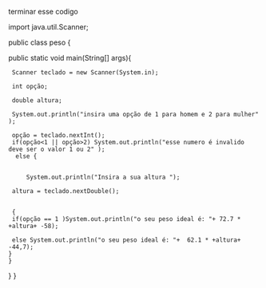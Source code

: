 terminar esse codigo 




import java.util.Scanner;




public class peso {

public static void main(String[] args){

     Scanner teclado = new Scanner(System.in);
     
     int opção; 
     
     double altura;
     
     System.out.println("insira uma opção de 1 para homem e 2 para mulher" );
     
     opção = teclado.nextInt();
     if(opção<1 || opção>2) System.out.println("esse numero é invalido deve ser o valor 1 ou 2" );
      else {
         
         
         System.out.println("Insira a sua altura ");
     
     altura = teclado.nextDouble();
     
     
     {
     if(opção == 1 )System.out.println("o seu peso ideal é: "+ 72.7 * +altura+ -58); 
     
     else System.out.println("o seu peso ideal é: "+  62.1 * +altura+ -44,7);
    }
    }
}
}
